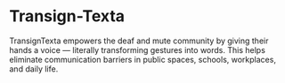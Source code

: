 # Transign-Texta
TransignTexta empowers the deaf and mute community by giving their hands a voice — literally transforming gestures into words. This helps eliminate communication barriers in public spaces, schools, workplaces, and daily life.
